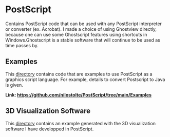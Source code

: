 # PostScript
Contains PostScript code that can be used with any PostScript interpreter or converter (ex. Acrobat). I made a choice of using 
Ghostview  directly, because one can use some Ghostscript features using shortcuts in Windows.Ghostscript is a stable software
that will continue to be used as time passes by. 

## Examples

This [directory](https://github.com/nilostolte/PostScript/tree/main/Examples) contains code that are examples to use PostScript as a graphics script language. For example, details to convert Postscript to Java is given.

**Link: https://github.com/nilostolte/PostScript/tree/main/Examples**

## 3D Visualization Software

This [directory](https://github.com/nilostolte/Vector-Art/blob/main/Diamonds%20are%20Forever/README.md#diamonds-are-forever) contains an example generated with the 3D visualization software I have developped in PostScript.
